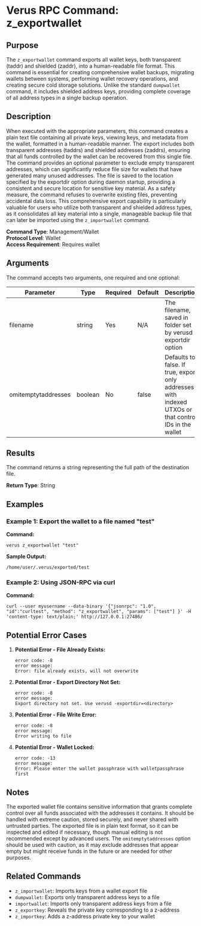 # Verus RPC Command: z_exportwallet

## Purpose
The `z_exportwallet` command exports all wallet keys, both transparent (taddr) and shielded (zaddr), into a human-readable file format. This command is essential for creating comprehensive wallet backups, migrating wallets between systems, performing wallet recovery operations, and creating secure cold storage solutions. Unlike the standard `dumpwallet` command, it includes shielded address keys, providing complete coverage of all address types in a single backup operation.

## Description
When executed with the appropriate parameters, this command creates a plain text file containing all private keys, viewing keys, and metadata from the wallet, formatted in a human-readable manner. The export includes both transparent addresses (taddrs) and shielded addresses (zaddrs), ensuring that all funds controlled by the wallet can be recovered from this single file. The command provides an optional parameter to exclude empty transparent addresses, which can significantly reduce file size for wallets that have generated many unused addresses. The file is saved to the location specified by the exportdir option during daemon startup, providing a consistent and secure location for sensitive key material. As a safety measure, the command refuses to overwrite existing files, preventing accidental data loss. This comprehensive export capability is particularly valuable for users who utilize both transparent and shielded address types, as it consolidates all key material into a single, manageable backup file that can later be imported using the `z_importwallet` command.

**Command Type**: Management/Wallet  
**Protocol Level**: Wallet  
**Access Requirement**: Requires wallet

## Arguments
The command accepts two arguments, one required and one optional:

| Parameter | Type | Required | Default | Description |
|-----------|------|----------|---------|-------------|
| filename | string | Yes | N/A | The filename, saved in folder set by verusd -exportdir option |
| omitemptytaddresses | boolean | No | false | Defaults to false. If true, export only addresses with indexed UTXOs or that control IDs in the wallet |

## Results
The command returns a string representing the full path of the destination file.

**Return Type**: String

## Examples

### Example 1: Export the wallet to a file named "test"

**Command:**
```
verus z_exportwallet "test"
```

**Sample Output:**
```
/home/user/.verus/exported/test
```

### Example 2: Using JSON-RPC via curl

**Command:**
```
curl --user myusername --data-binary '{"jsonrpc": "1.0", "id":"curltest", "method": "z_exportwallet", "params": ["test"] }' -H 'content-type: text/plain;' http://127.0.0.1:27486/
```

## Potential Error Cases

1. **Potential Error - File Already Exists:**
   ```
   error code: -8
   error message:
   Error: file already exists, will not overwrite
   ```

2. **Potential Error - Export Directory Not Set:**
   ```
   error code: -8
   error message:
   Export directory not set. Use verusd -exportdir=<directory>
   ```

3. **Potential Error - File Write Error:**
   ```
   error code: -8
   error message:
   Error writing to file
   ```

4. **Potential Error - Wallet Locked:**
   ```
   error code: -13
   error message:
   Error: Please enter the wallet passphrase with walletpassphrase first
   ```

## Notes
The exported wallet file contains sensitive information that grants complete control over all funds associated with the addresses it contains. It should be handled with extreme caution, stored securely, and never shared with untrusted parties. The exported file is in plain text format, so it can be inspected and edited if necessary, though manual editing is not recommended except by advanced users. The `omitemptytaddresses` option should be used with caution, as it may exclude addresses that appear empty but might receive funds in the future or are needed for other purposes.

## Related Commands
- `z_importwallet`: Imports keys from a wallet export file
- `dumpwallet`: Exports only transparent address keys to a file
- `importwallet`: Imports only transparent address keys from a file
- `z_exportkey`: Reveals the private key corresponding to a z-address
- `z_importkey`: Adds a z-address private key to your wallet